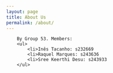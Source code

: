 ```yaml
---
layout: page
title: About Us
permalink: /about/
---
```

<head>
    <link rel="stylesheet" href="{{ site.baseurl }}/style.css">
</head>

<body>
<div class="main-content">

        By Group 53. Members:
        <ul>
            <li>Inês Tacanho: s232669  
            <li>Raquel Marques: s243636
            <li>Sree Keerthi Desu: s243933
        </ul>
        
</div>
</body>
  